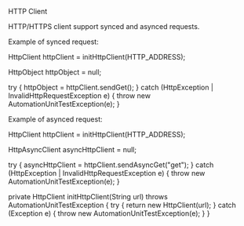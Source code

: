 HTTP Client

HTTP/HTTPS client support synced and asynced requests.

Example of synced request:

HttpClient httpClient = initHttpClient(HTTP_ADDRESS);

HttpObject httpObject = null;

try {
   httpObject = httpClient.sendGet();
} catch (HttpException | InvalidHttpRequestException e) {
	 throw new AutomationUnitTestException(e);
}

Example of asynced request:

HttpClient httpClient = initHttpClient(HTTP_ADDRESS);

HttpAsyncClient asyncHttpClient = null;

try {
	asyncHttpClient = httpClient.sendAsyncGet("get");
} catch (HttpException | InvalidHttpRequestException e) {
	throw new AutomationUnitTestException(e);
}

private HttpClient initHttpClient(String url) throws AutomationUnitTestException {
  try {
			return new HttpClient(url);
	} catch (Exception e) {
			throw new AutomationUnitTestException(e);
	}
}
